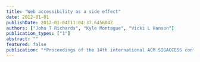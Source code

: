 ```yaml
---
title: "Web accessibility as a side effect"
date: 2012-01-01
publishDate: 2012-01-04T11:04:37.645604Z
authors: ["John T Richards", "Kyle Montague", "Vicki L Hanson"]
publication_types: ["1"]
abstract: ""
featured: false
publication: "*Proceedings of the 14th international ACM SIGACCESS conference on Computers and accessibility*"
---
```


